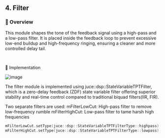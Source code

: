 ## 4. Filter

### 🔷 Overview

This module shapes the tone of the feedback signal using a high-pass and a low-pass filter. 
It is placed inside the feedback loop to prevent excessive low-end buildup and high-frequency ringing, ensuring a cleaner and more controlled delay tail.

<br>

🔧 Implementation

![image](https://github.com/user-attachments/assets/1233fddd-f2be-416d-b099-6fa7133dc35d)

The filter module is implemented using juce::dsp::StateVariableTPTFilter<float>, which is a zero-delay feedback (ZDF) state variable filter offering superior stability and real-time control compared to traditional biquad filters(IIR, FIR).





Two separate filters are used:
mFilterLowCut: High-pass filter to remove low-frequency rumble
mFilterHighCut: Low-pass filter to tame harsh high frequencies
~~~cpp
mFilterLowCut.setType(juce::dsp::StateVariableTPTFilterType::highpass);
mFilterHighCut.setType(juce::dsp::StateVariableTPTFilterType::lowpass);
~~~
